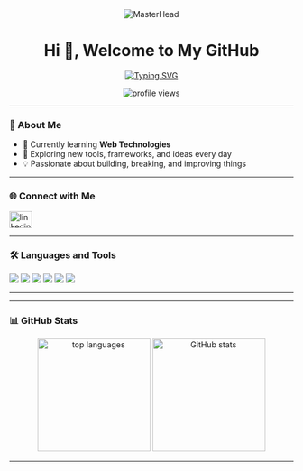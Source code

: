 <div align="center">
  <img src="https://i.gifer.com/Ry6p.gif" alt="MasterHead" />
</div>

<h1 align="center">Hi 👋, Welcome to My GitHub</h1>

<!-- Typing SVG -->
<p align="center">
  <a href="https://git.io/typing-svg">
    <img src="https://readme-typing-svg.herokuapp.com?font=Fira+Code&size=22&pause=1200&color=00F7FF&center=true&vCenter=true&width=500&lines=Build;Break;Learn;Developer+%7C+Evolving+Forever" alt="Typing SVG" />
  </a>
</p>

<p align="center">
  <img src="https://komarev.com/ghpvc/?username=raviarole063&label=Profile%20views&color=0e75b6&style=flat" alt="profile views" />
</p>

---

### 🌱 About Me
- 🌱 Currently learning **Web Technologies**  
- 🚀 Exploring new tools, frameworks, and ideas every day  
- 💡 Passionate about building, breaking, and improving things  

---

### 🌐 Connect with Me
<p align="left">
  <a href="https://www.linkedin.com/in/ravi-arole-645691233/" target="blank">
    <img align="center" src="https://raw.githubusercontent.com/rahuldkjain/github-profile-readme-generator/master/src/images/icons/Social/linked-in-alt.svg" alt="linkedin" height="30" width="40" />
  </a>
</p>

---

### 🛠️ Languages and Tools
<p align="left"> 
  <img src="https://img.shields.io/badge/HTML5-E34F26?style=for-the-badge&logo=html5&logoColor=white"/>
  <img src="https://img.shields.io/badge/CSS3-1572B6?style=for-the-badge&logo=css3&logoColor=white"/>
  <img src="https://img.shields.io/badge/JavaScript-F7DF1E?style=for-the-badge&logo=javascript&logoColor=black"/>
  <img src="https://img.shields.io/badge/MySQL-005C84?style=for-the-badge&logo=mysql&logoColor=white"/>
  <img src="https://img.shields.io/badge/Python-3776AB?style=for-the-badge&logo=python&logoColor=white"/>
  <img src="https://img.shields.io/badge/Git-F05032?style=for-the-badge&logo=git&logoColor=white"/>
</p>

---

<!-- <p align="center">
  <img src="https://github-profile-trophy.vercel.app/?username=raviarole063&theme=tokyonight&no-frame=true&row=1&column=6" alt="trophies"/>
</p> -->

---

### 📊 GitHub Stats
<p align="center">
  <img src="https://github-readme-stats.vercel.app/api/top-langs?username=raviarole063&show_icons=true&locale=en&layout=compact&theme=tokyonight" alt="top languages" height="200"/>
  <img src="https://github-readme-stats.vercel.app/api?username=raviarole063&show_icons=true&locale=en&theme=tokyonight" alt="GitHub stats" height="200"/>
</p>

---

<!-- <p align="center">
  <a href="https://github.com/raviarole063/your-best-repo">
    <img src="https://github-readme-stats.vercel.app/api/pin/?username=raviarole063&repo=your-best-repo&theme=tokyonight" />
  </a>
  <a href="https://github.com/raviarole063/another-repo">
    <img src="https://github-readme-stats.vercel.app/api/pin/?username=raviarole063&repo=another-repo&theme=tokyonight" />
  </a>
</p> -->
